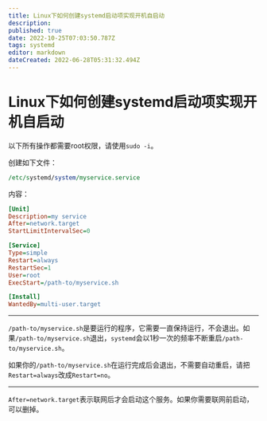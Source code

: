 ```yaml
---
title: Linux下如何创建systemd启动项实现开机自启动
description: 
published: true
date: 2022-10-25T07:03:50.787Z
tags: systemd
editor: markdown
dateCreated: 2022-06-28T05:31:32.494Z
---
```


# Linux下如何创建systemd启动项实现开机自启动
以下所有操作都需要root权限，请使用`sudo -i`。

创建如下文件：

```perl
/etc/systemd/system/myservice.service
```

内容：

```ini
[Unit]
Description=my service
After=network.target
StartLimitIntervalSec=0

[Service]
Type=simple
Restart=always
RestartSec=1
User=root
ExecStart=/path-to/myservice.sh

[Install]
WantedBy=multi-user.target
```

------

`/path-to/myservice.sh`是要运行的程序，它需要一直保持运行，不会退出。如果`/path-to/myservice.sh`退出，`systemd`会以1秒一次的频率不断重启`/path-to/myservice.sh`。

如果你的`/path-to/myservice.sh`在运行完成后会退出，不需要自动重启，请把`Restart=always`改成`Restart=no`。

------

`After=network.target`表示联网后才会启动这个服务。如果你需要联网前启动，可以删掉。